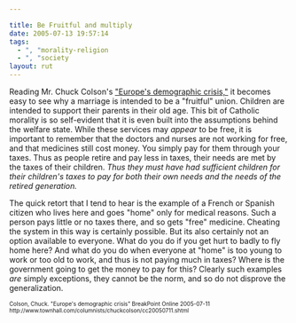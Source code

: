 ```yaml
---

title: Be Fruitful and multiply
date: 2005-07-13 19:57:14
tags:
  - ", "morality-religion
  - ", "society
layout: rut
---
```


<p>Reading Mr. Chuck Colson's <a href="http://www.townhall.com/columnists/chuckcolson/cc20050711.shtml">"Europe's demographic crisis,"</a> it becomes easy to see why a marriage is intended to be a "fruitful" union.  Children are intended to support their parents in their old age.  This bit of Catholic morality is so self-evident that it is even built into the assumptions behind the welfare state.  While these services may <em>appear</em> to be free, it is important to remember that the doctors and nurses are not working for free, and that medicines still cost money.  You simply pay for them through your taxes.  Thus as people retire and pay less in taxes, their needs are met by the taxes of their children. <em>Thus they must have had sufficient children for their children's taxes to pay for both their own needs and the needs of the retired generation.</em></p>  <p>The quick retort that I tend to hear is the example of a French or Spanish citizen who lives here and goes "home" only for medical reasons.  Such a person pays little or no taxes there, and so gets "free" medicine.  Cheating the system in this way is certainly possible.  But its also certainly not an option available to everyone.  What do you do if you get hurt to badly to fly home here?  And what do you do when everyone at "home" is too young to work or too old to work, and thus is not paying much in taxes? Where is the government going to get the money to pay for this? Clearly such examples <em>are</em> simply exceptions, they cannot be the norm, and so do not disprove the generalization.</p>  <font size="-2"> Colson, Chuck.  "Europe's demographic crisis" BreakPoint Online 2005-07-11 http://www.townhall.com/columnists/chuckcolson/cc20050711.shtml </font>


